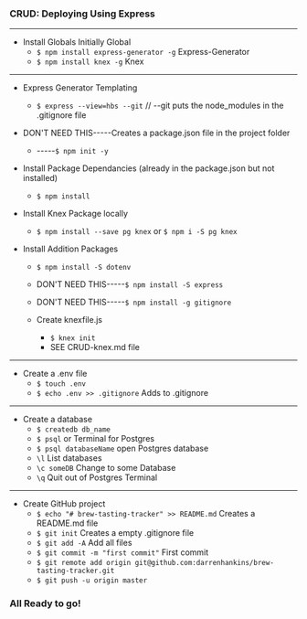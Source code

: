 ### CRUD: Deploying Using Express
---

- Install Globals Initially Global
  - `$ npm install express-generator -g` Express-Generator
  - `$ npm install knex -g` Knex

---

- Express Generator Templating
  - `$ express --view=hbs --git`
  // --git puts the node_modules in the .gitignore file


- DON'T NEED THIS-----Creates a package.json file in the project folder
  - -----`$ npm init -y`


- Install Package Dependancies (already in the package.json but not installed)
  - `$ npm install`

- Install Knex Package locally
  - `$ npm install --save pg knex` or `$ npm i -S pg knex`

- Install Addition Packages
  - `$ npm install -S dotenv`

  - DON'T NEED THIS-----`$ npm install -S express`
  - DON'T NEED THIS-----`$ npm install -g gitignore`

  - Create knexfile.js
    - `$ knex init`
    - SEE CRUD-knex.md file

---

- Create a .env file
  - `$ touch .env`
  - `$ echo .env >> .gitignore` Adds to .gitignore

---

- Create a database
  - `$ createdb db_name`
  - `$ psql` or  Terminal for Postgres
  - `$ psql databaseName` open Postgres database
  - `\l` List databases
  - `\c someDB` Change to some Database
  - `\q` Quit out of Postgres Terminal

---

- Create GitHub project
  - `$ echo "# brew-tasting-tracker" >> README.md` Creates a README.md file
  - `$ git init` Creates a empty .gitignore file
  - `$ git add -A` Add all files
  - `$ git commit -m "first commit"` First commit
  - `$ git remote add origin git@github.com:darrenhankins/brew-tasting-tracker.git`
  - `$ git push -u origin master`

### All Ready to go!
